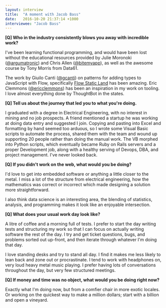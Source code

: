 ```yaml
---
layout: interview
title:  "A moment with Jacob Bass"
date:   2016-10-20 21:37:14 +1000
interviewee: "Jacob Bass"
---
```

__[Q] Who in the industry consistently blows you away with incredible work?__

I've been learning functional programming, and would have been lost without the educational resources provided by Julie Moronoki ([@argumatronic](http://twitter.com/argumatronic)) and Chris Allen ([@bitemyapp](http://twitter.com/bitemyapp)), as well as the awesome course by Tony Morris from Data61.

The work by Giuilo Canti ([@gcanti](http://twitter.com/gcanti)) on patterns for adding types to JavaScript with Flow, specifically [Flow Static Land](https://github.com/gcanti/flow-static-land) has been amazing. Eric Clemmons ([@ericclemmons](http://twitter.com/ericclemmons)) has been an inspiration in my work on tooling. I love almost everything done by ThoughtBot in the states.

__[Q] Tell us about the journey that led you to what you're doing.__

I graduated with a degree in Electrical Engineering, with no interest in mining and no job prospects. A friend mentioned a startup he was working at doing data entry and suggested I join. Copying and pasting into Excel and formatting by hand seemed too arduous, so I wrote some Visual Basic scripts to automate the process, shared them with the team and wound up supporting 20 people rather than doing the manual work. The VB morphed into Python scripts, which eventually became Ruby on Rails servers and a proper Development job, along with a healthy serving of Devops, DBA, and project management. I've never looked back.

__[Q] If you didn't work on the web, what would you be doing?__

I'd love to get into embedded software or anything a little closer to the metal. I miss a lot of the structure from electrical engineering, how the mathematics was correct or incorrect which made designing a solution more straightforward.

I also think data science is an interesting area, the blending of statistics, analysis, and programming makes it look like an enjoyable intersection.

__[Q] What does your usual work day look like?__

A litre of coffee and a morning full of tests. I prefer to start the day writing tests and structuring my work so that I can focus on actually writing software the rest of the day. I try and get ticket questions, bugs, and problems sorted out up-front, and then iterate through whatever I'm doing that day.

I love standing desks and try to stand all day. I find it makes me less likely to lean back and zone out or procrastinate. I tend to work with headphones on, very loud heavy metal music playing. I prefer having lots of conversations throughout the day, but very few structured meetings.

__[Q] If money and time was no object, what would you be doing right now?__

Exactly what I'm doing now, but from a comfier chair in more exotic locales. Or working on the quickest way to make a million dollars; start with a billion and open a vineyard.
